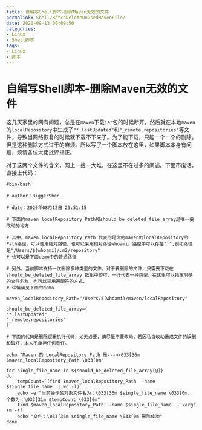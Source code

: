 ```yaml
---
title: 自编写Shell脚本-删除Maven无效的文件
permalink: Shell/BatchDeleteUnusedMavenFile/
date: 2020-08-13 00:09:56
categories:
- Linux
- Shell脚本
tags:
- Linux
- 脚本
---
```


# 自编写Shell脚本-删除Maven无效的文件

这几天家里的网有问题，总是在`maven`下载`jar`包的时候断开，然后就在本地`maven`的`localRepository`中生成了`"*.lastUpdated"`和`"_remote.repositories"`等文件，导致当网络恢复的时候就下载不下来了。为了能下载，只能一个一个的删除。但是这种删除方式过于的麻烦。所以写了一个脚本放在这里，如果脚本本身有问题，烦请各位大佬批评指正。

对于这两个文件的含义，网上一搜一大堆，在这里不在过多的阐述。下面不废话，直接上代码：

```shell
#bin/bash

# author：BiggerShen

# date：2020年08月12日 23:51:15

# 下面的maven_localRepository_Path和should_be_deleted_file_array是唯一要改动的地方

# 其中，maven_localRepository_Path 代表的是你的maven的localRepository的Path路径，可以使用绝对路径，也可以采用相对路径whoami，路径中可以存在".",例如路径是"/Users/$(whoami)/.m2/repository"
# 也可以是下面demo中的普通路径

# 另外，当前脚本支持一次删除多种类型的文件，对于要删除的文件，只需要下载在 should_be_deleted_file_array 数组中即可，一行代表一种类型，在这里可以指定明确的文件名称，也可以采用通配符的方式，
# 详情请见下面的demo

maven_localRepository_Path="/Users/$(whoami)/maven/localRepository"

should_be_deleted_file_array=(
"*.lastUpdated"
"_remote.repositories"
)

# 下面的代码是删除逻辑执行代码，如无必要，请尽量不要改动，若因私自改动造成文件的误删和破坏，本人不承担任何责任。

echo "Maven 的 LocalRepository Path 是--->\033[36m $maven_localRepository_Path \033[0m"

for single_file_name in ${should_be_deleted_file_array[@]}
do
    tempCount=`(find $maven_localRepository_Path  -name $single_file_name  | wc -l)`
    echo -e "当前操作的对象文件名为：\033[36m $single_file_name \033[0m, 个数为：\033[31m $tempCount \033[0m"
    find $maven_localRepository_Path  -name $single_file_name  | xargs rm -rf
    echo "文件：\033[36m $single_file_name \033[0m 删除成功"
done
```

